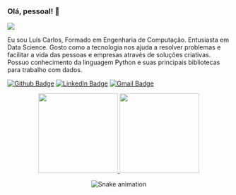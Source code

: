 ### Olá, pessoal! 👋 

<!--
**luiscals1/luiscals1** is a ✨ _special_ ✨ repository because its `README.md` (this file) appears on your GitHub profile.
-->
![](https://komarev.com/ghpvc/?username=luiscals1)

Eu sou Luís Carlos, Formado em Engenharia de Computação. Entusiasta em Data Science. Gosto como a tecnologia nos ajuda a resolver problemas e facilitar a vida das pessoas e empresas através de soluções criativas. Possuo conhecimento da linguagem Python e suas principais bibliotecas para trabalho com dados.

[![Github Badge](https://img.shields.io/badge/-luiscals1-inactive?style=flat-square&logo=Github&logoColor=white&link=https://github.com/luiscals1/)](https://github.com/luiscals1/)
[![LinkedIn Badge](https://img.shields.io/badge/-Luís_Carlos_Almeida-blue?style=flat-square&logo=Linkedin&logoColor=white&link=https://www.linkedin.com/in/luiscarlos-almeida/)](https://www.linkedin.com/in/luiscarlos-almeida/)
[![Gmail Badge](https://img.shields.io/badge/-luiscals.ds@gmail.com-c14438?style=flat-square&logo=Gmail&logoColor=white&link=mailto:luiscals.ds@gmail.com)](mailto:luiscals.ds@gmail.com)

<div align="center">
  <a href="https://github.com/luiscals1">
  <img height="180em" src="https://github-readme-stats.vercel.app/api?username=luiscals1&show_icons=true&theme=dracula&include_all_commits=true&count_private=true"/>
  <img height="180em" src="https://github-readme-stats.vercel.app/api/top-langs/?username=luiscals1&layout=compact&langs_count=7&theme=dracula"/>
</a></br>

![Snake animation](https://github.com/luiscals1/luiscals1/blob/output/github-contribution-grid-snake.svg)
 
</div>

